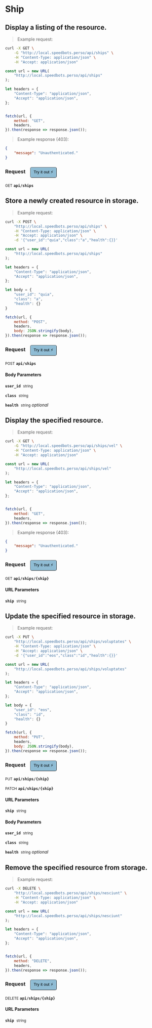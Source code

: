 # Ship


## Display a listing of the resource.




> Example request:

```bash
curl -X GET \
    -G "http://local.speedbots.perso/api/ships" \
    -H "Content-Type: application/json" \
    -H "Accept: application/json"
```

```javascript
const url = new URL(
    "http://local.speedbots.perso/api/ships"
);

let headers = {
    "Content-Type": "application/json",
    "Accept": "application/json",
};


fetch(url, {
    method: "GET",
    headers,
}).then(response => response.json());
```


> Example response (403):

```json
{
    "message": "Unauthenticated."
}
```
<div id="execution-results-GETapi-ships" hidden>
    <blockquote>Received response<span id="execution-response-status-GETapi-ships"></span>:</blockquote>
    <pre class="json"><code id="execution-response-content-GETapi-ships"></code></pre>
</div>
<div id="execution-error-GETapi-ships" hidden>
    <blockquote>Request failed with error:</blockquote>
    <pre><code id="execution-error-message-GETapi-ships"></code></pre>
</div>
<form id="form-GETapi-ships" data-method="GET" data-path="api/ships" data-authed="0" data-hasfiles="0" data-headers='{"Content-Type":"application\/json","Accept":"application\/json"}' onsubmit="event.preventDefault(); executeTryOut('GETapi-ships', this);">
<h3>
    Request&nbsp;&nbsp;&nbsp;
        <button type="button" style="background-color: #8fbcd4; padding: 5px 10px; border-radius: 5px; border-width: thin;" id="btn-tryout-GETapi-ships" onclick="tryItOut('GETapi-ships');">Try it out ⚡</button>
    <button type="button" style="background-color: #c97a7e; padding: 5px 10px; border-radius: 5px; border-width: thin;" id="btn-canceltryout-GETapi-ships" onclick="cancelTryOut('GETapi-ships');" hidden>Cancel</button>&nbsp;&nbsp;
    <button type="submit" style="background-color: #6ac174; padding: 5px 10px; border-radius: 5px; border-width: thin;" id="btn-executetryout-GETapi-ships" hidden>Send Request 💥</button>
    </h3>
<p>
<small class="badge badge-green">GET</small>
 <b><code>api/ships</code></b>
</p>
</form>


## Store a newly created resource in storage.




> Example request:

```bash
curl -X POST \
    "http://local.speedbots.perso/api/ships" \
    -H "Content-Type: application/json" \
    -H "Accept: application/json" \
    -d '{"user_id":"quia","class":"a","health":{}}'

```

```javascript
const url = new URL(
    "http://local.speedbots.perso/api/ships"
);

let headers = {
    "Content-Type": "application/json",
    "Accept": "application/json",
};

let body = {
    "user_id": "quia",
    "class": "a",
    "health": {}
}

fetch(url, {
    method: "POST",
    headers,
    body: JSON.stringify(body),
}).then(response => response.json());
```


<div id="execution-results-POSTapi-ships" hidden>
    <blockquote>Received response<span id="execution-response-status-POSTapi-ships"></span>:</blockquote>
    <pre class="json"><code id="execution-response-content-POSTapi-ships"></code></pre>
</div>
<div id="execution-error-POSTapi-ships" hidden>
    <blockquote>Request failed with error:</blockquote>
    <pre><code id="execution-error-message-POSTapi-ships"></code></pre>
</div>
<form id="form-POSTapi-ships" data-method="POST" data-path="api/ships" data-authed="0" data-hasfiles="0" data-headers='{"Content-Type":"application\/json","Accept":"application\/json"}' onsubmit="event.preventDefault(); executeTryOut('POSTapi-ships', this);">
<h3>
    Request&nbsp;&nbsp;&nbsp;
        <button type="button" style="background-color: #8fbcd4; padding: 5px 10px; border-radius: 5px; border-width: thin;" id="btn-tryout-POSTapi-ships" onclick="tryItOut('POSTapi-ships');">Try it out ⚡</button>
    <button type="button" style="background-color: #c97a7e; padding: 5px 10px; border-radius: 5px; border-width: thin;" id="btn-canceltryout-POSTapi-ships" onclick="cancelTryOut('POSTapi-ships');" hidden>Cancel</button>&nbsp;&nbsp;
    <button type="submit" style="background-color: #6ac174; padding: 5px 10px; border-radius: 5px; border-width: thin;" id="btn-executetryout-POSTapi-ships" hidden>Send Request 💥</button>
    </h3>
<p>
<small class="badge badge-black">POST</small>
 <b><code>api/ships</code></b>
</p>
<h4 class="fancy-heading-panel"><b>Body Parameters</b></h4>
<p>
<b><code>user_id</code></b>&nbsp;&nbsp;<small>string</small>  &nbsp;
<input type="text" name="user_id" data-endpoint="POSTapi-ships" data-component="body" required  hidden>
<br>
</p>
<p>
<b><code>class</code></b>&nbsp;&nbsp;<small>string</small>  &nbsp;
<input type="text" name="class" data-endpoint="POSTapi-ships" data-component="body" required  hidden>
<br>
</p>
<p>
<b><code>health</code></b>&nbsp;&nbsp;<small>string</small>     <i>optional</i> &nbsp;
<input type="text" name="health" data-endpoint="POSTapi-ships" data-component="body"  hidden>
<br>
</p>

</form>


## Display the specified resource.




> Example request:

```bash
curl -X GET \
    -G "http://local.speedbots.perso/api/ships/vel" \
    -H "Content-Type: application/json" \
    -H "Accept: application/json"
```

```javascript
const url = new URL(
    "http://local.speedbots.perso/api/ships/vel"
);

let headers = {
    "Content-Type": "application/json",
    "Accept": "application/json",
};


fetch(url, {
    method: "GET",
    headers,
}).then(response => response.json());
```


> Example response (403):

```json
{
    "message": "Unauthenticated."
}
```
<div id="execution-results-GETapi-ships--ship-" hidden>
    <blockquote>Received response<span id="execution-response-status-GETapi-ships--ship-"></span>:</blockquote>
    <pre class="json"><code id="execution-response-content-GETapi-ships--ship-"></code></pre>
</div>
<div id="execution-error-GETapi-ships--ship-" hidden>
    <blockquote>Request failed with error:</blockquote>
    <pre><code id="execution-error-message-GETapi-ships--ship-"></code></pre>
</div>
<form id="form-GETapi-ships--ship-" data-method="GET" data-path="api/ships/{ship}" data-authed="0" data-hasfiles="0" data-headers='{"Content-Type":"application\/json","Accept":"application\/json"}' onsubmit="event.preventDefault(); executeTryOut('GETapi-ships--ship-', this);">
<h3>
    Request&nbsp;&nbsp;&nbsp;
        <button type="button" style="background-color: #8fbcd4; padding: 5px 10px; border-radius: 5px; border-width: thin;" id="btn-tryout-GETapi-ships--ship-" onclick="tryItOut('GETapi-ships--ship-');">Try it out ⚡</button>
    <button type="button" style="background-color: #c97a7e; padding: 5px 10px; border-radius: 5px; border-width: thin;" id="btn-canceltryout-GETapi-ships--ship-" onclick="cancelTryOut('GETapi-ships--ship-');" hidden>Cancel</button>&nbsp;&nbsp;
    <button type="submit" style="background-color: #6ac174; padding: 5px 10px; border-radius: 5px; border-width: thin;" id="btn-executetryout-GETapi-ships--ship-" hidden>Send Request 💥</button>
    </h3>
<p>
<small class="badge badge-green">GET</small>
 <b><code>api/ships/{ship}</code></b>
</p>
<h4 class="fancy-heading-panel"><b>URL Parameters</b></h4>
<p>
<b><code>ship</code></b>&nbsp;&nbsp;<small>string</small>  &nbsp;
<input type="text" name="ship" data-endpoint="GETapi-ships--ship-" data-component="url" required  hidden>
<br>
</p>
</form>


## Update the specified resource in storage.




> Example request:

```bash
curl -X PUT \
    "http://local.speedbots.perso/api/ships/voluptates" \
    -H "Content-Type: application/json" \
    -H "Accept: application/json" \
    -d '{"user_id":"eos","class":"id","health":{}}'

```

```javascript
const url = new URL(
    "http://local.speedbots.perso/api/ships/voluptates"
);

let headers = {
    "Content-Type": "application/json",
    "Accept": "application/json",
};

let body = {
    "user_id": "eos",
    "class": "id",
    "health": {}
}

fetch(url, {
    method: "PUT",
    headers,
    body: JSON.stringify(body),
}).then(response => response.json());
```


<div id="execution-results-PUTapi-ships--ship-" hidden>
    <blockquote>Received response<span id="execution-response-status-PUTapi-ships--ship-"></span>:</blockquote>
    <pre class="json"><code id="execution-response-content-PUTapi-ships--ship-"></code></pre>
</div>
<div id="execution-error-PUTapi-ships--ship-" hidden>
    <blockquote>Request failed with error:</blockquote>
    <pre><code id="execution-error-message-PUTapi-ships--ship-"></code></pre>
</div>
<form id="form-PUTapi-ships--ship-" data-method="PUT" data-path="api/ships/{ship}" data-authed="0" data-hasfiles="0" data-headers='{"Content-Type":"application\/json","Accept":"application\/json"}' onsubmit="event.preventDefault(); executeTryOut('PUTapi-ships--ship-', this);">
<h3>
    Request&nbsp;&nbsp;&nbsp;
        <button type="button" style="background-color: #8fbcd4; padding: 5px 10px; border-radius: 5px; border-width: thin;" id="btn-tryout-PUTapi-ships--ship-" onclick="tryItOut('PUTapi-ships--ship-');">Try it out ⚡</button>
    <button type="button" style="background-color: #c97a7e; padding: 5px 10px; border-radius: 5px; border-width: thin;" id="btn-canceltryout-PUTapi-ships--ship-" onclick="cancelTryOut('PUTapi-ships--ship-');" hidden>Cancel</button>&nbsp;&nbsp;
    <button type="submit" style="background-color: #6ac174; padding: 5px 10px; border-radius: 5px; border-width: thin;" id="btn-executetryout-PUTapi-ships--ship-" hidden>Send Request 💥</button>
    </h3>
<p>
<small class="badge badge-darkblue">PUT</small>
 <b><code>api/ships/{ship}</code></b>
</p>
<p>
<small class="badge badge-purple">PATCH</small>
 <b><code>api/ships/{ship}</code></b>
</p>
<h4 class="fancy-heading-panel"><b>URL Parameters</b></h4>
<p>
<b><code>ship</code></b>&nbsp;&nbsp;<small>string</small>  &nbsp;
<input type="text" name="ship" data-endpoint="PUTapi-ships--ship-" data-component="url" required  hidden>
<br>
</p>
<h4 class="fancy-heading-panel"><b>Body Parameters</b></h4>
<p>
<b><code>user_id</code></b>&nbsp;&nbsp;<small>string</small>  &nbsp;
<input type="text" name="user_id" data-endpoint="PUTapi-ships--ship-" data-component="body" required  hidden>
<br>
</p>
<p>
<b><code>class</code></b>&nbsp;&nbsp;<small>string</small>  &nbsp;
<input type="text" name="class" data-endpoint="PUTapi-ships--ship-" data-component="body" required  hidden>
<br>
</p>
<p>
<b><code>health</code></b>&nbsp;&nbsp;<small>string</small>     <i>optional</i> &nbsp;
<input type="text" name="health" data-endpoint="PUTapi-ships--ship-" data-component="body"  hidden>
<br>
</p>

</form>


## Remove the specified resource from storage.




> Example request:

```bash
curl -X DELETE \
    "http://local.speedbots.perso/api/ships/nesciunt" \
    -H "Content-Type: application/json" \
    -H "Accept: application/json"
```

```javascript
const url = new URL(
    "http://local.speedbots.perso/api/ships/nesciunt"
);

let headers = {
    "Content-Type": "application/json",
    "Accept": "application/json",
};


fetch(url, {
    method: "DELETE",
    headers,
}).then(response => response.json());
```


<div id="execution-results-DELETEapi-ships--ship-" hidden>
    <blockquote>Received response<span id="execution-response-status-DELETEapi-ships--ship-"></span>:</blockquote>
    <pre class="json"><code id="execution-response-content-DELETEapi-ships--ship-"></code></pre>
</div>
<div id="execution-error-DELETEapi-ships--ship-" hidden>
    <blockquote>Request failed with error:</blockquote>
    <pre><code id="execution-error-message-DELETEapi-ships--ship-"></code></pre>
</div>
<form id="form-DELETEapi-ships--ship-" data-method="DELETE" data-path="api/ships/{ship}" data-authed="0" data-hasfiles="0" data-headers='{"Content-Type":"application\/json","Accept":"application\/json"}' onsubmit="event.preventDefault(); executeTryOut('DELETEapi-ships--ship-', this);">
<h3>
    Request&nbsp;&nbsp;&nbsp;
        <button type="button" style="background-color: #8fbcd4; padding: 5px 10px; border-radius: 5px; border-width: thin;" id="btn-tryout-DELETEapi-ships--ship-" onclick="tryItOut('DELETEapi-ships--ship-');">Try it out ⚡</button>
    <button type="button" style="background-color: #c97a7e; padding: 5px 10px; border-radius: 5px; border-width: thin;" id="btn-canceltryout-DELETEapi-ships--ship-" onclick="cancelTryOut('DELETEapi-ships--ship-');" hidden>Cancel</button>&nbsp;&nbsp;
    <button type="submit" style="background-color: #6ac174; padding: 5px 10px; border-radius: 5px; border-width: thin;" id="btn-executetryout-DELETEapi-ships--ship-" hidden>Send Request 💥</button>
    </h3>
<p>
<small class="badge badge-red">DELETE</small>
 <b><code>api/ships/{ship}</code></b>
</p>
<h4 class="fancy-heading-panel"><b>URL Parameters</b></h4>
<p>
<b><code>ship</code></b>&nbsp;&nbsp;<small>string</small>  &nbsp;
<input type="text" name="ship" data-endpoint="DELETEapi-ships--ship-" data-component="url" required  hidden>
<br>
</p>
</form>




